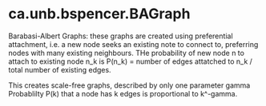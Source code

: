 ca.unb.bspencer.BAGraph
=======================

Barabasi-Albert Graphs: these graphs are created using preferential attachment,
i.e. a new node seeks an existing note to connect to, preferring nodes with 
many existing neighbours. THe probability of new node n to attach to existing node
n_k is P(n_k) = number of edges attatched to n_k / total number of existing edges. 

This creates scale-free graphs, described by only one parameter gamma
Probablilty P(k) that a node has k edges is proportional to k^-gamma.
